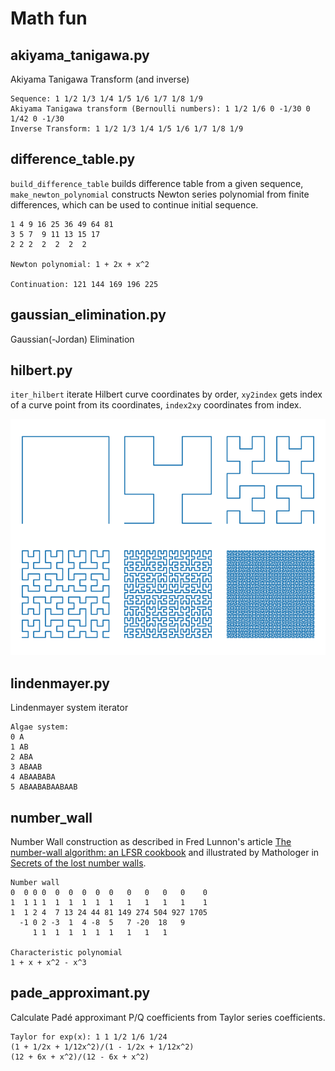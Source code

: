 # Math fun

## akiyama_tanigawa.py

Akiyama Tanigawa Transform (and inverse)
```
Sequence: 1 1/2 1/3 1/4 1/5 1/6 1/7 1/8 1/9
Akiyama Tanigawa transform (Bernoulli numbers): 1 1/2 1/6 0 -1/30 0 1/42 0 -1/30
Inverse Transform: 1 1/2 1/3 1/4 1/5 1/6 1/7 1/8 1/9
```

## difference_table.py

`build_difference_table` builds difference table from a given sequence, `make_newton_polynomial` constructs Newton series polynomial from finite differences, which can be used to continue initial sequence.

```
1 4 9 16 25 36 49 64 81
3 5 7  9 11 13 15 17   
2 2 2  2  2  2  2      

Newton polynomial: 1 + 2x + x^2

Continuation: 121 144 169 196 225
```

## gaussian_elimination.py

Gaussian(-Jordan) Elimination

## hilbert.py
`iter_hilbert` iterate Hilbert curve coordinates by order, `xy2index` gets index of a curve point from its coordinates, `index2xy` coordinates from index.

![Hilbert](hilbert.png)

## lindenmayer.py
Lindenmayer system iterator

```
Algae system:
0 A
1 AB
2 ABA
3 ABAAB
4 ABAABABA
5 ABAABABAABAAB
```

## number_wall

Number Wall construction as described in Fred Lunnon's article [The number-wall algorithm: an LFSR cookbook](https://cs.uwaterloo.ca/journals/JIS/VOL4/LUNNON/numbwall10.html) and illustrated by Mathologer in [Secrets of the lost number walls](https://www.youtube.com/watch?v=NO1_-qptr6c).

```
Number wall
0  0 0 0  0  0  0  0  0   0   0   0   0    0
1  1 1 1  1  1  1  1  1   1   1   1   1    1
1  1 2 4  7 13 24 44 81 149 274 504 927 1705
  -1 0 2 -3  1  4 -8  5   7 -20  18   9     
     1 1  1  1  1  1  1   1   1   1         
                       
Characteristic polynomial
1 + x + x^2 - x^3
```

## pade_approximant.py

Calculate Padé approximant P/Q coefficients from Taylor series coefficients.

```
Taylor for exp(x): 1 1 1/2 1/6 1/24
(1 + 1/2x + 1/12x^2)/(1 - 1/2x + 1/12x^2)
(12 + 6x + x^2)/(12 - 6x + x^2)
```
